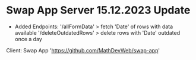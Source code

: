 # Swap App Server 15.12.2023 Update

- Added Endpoints:
   '/allFormData'        > fetch 'Date' of rows with data available
   '/deleteOutdatedRows' > delete rows with 'Date' outdated once a day

Client: Swap App 'https://github.com/MathDevWeb/swap-app'
